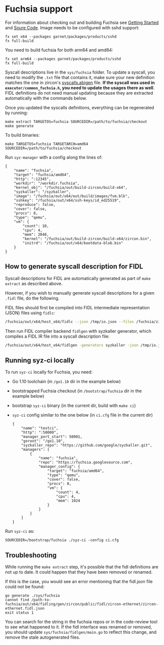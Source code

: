 Fuchsia support
===============

For information about checking out and building Fuchsia see [Getting Started](https://fuchsia.googlesource.com/docs/+/master/getting_started.md) and [Soure Code](https://fuchsia.googlesource.com/docs/+/master/development/source_code/README.md). Image needs to be configured with sshd support:

```
fx set x64 --packages garnet/packages/products/sshd
fx full-build
```

You need to build fuchsia for both arm64 and amd64:

```
fx set arm64 --packages garnet/packages/products/sshd
fx full-build
```

Syscall descriptions live in the `sys/fuchsia` folder. To update a syscall, you need to modify the `.txt` file that contains it, make sure your new definition matches the one in zircon's [syscalls.abigen](https://fuchsia.googlesource.com/zircon/+/HEAD/system/public/zircon/syscalls.abigen) file. **If the syscall was used in `executor/common_fuchsia.h`, you need to update the usages there as well**. FIDL definitions do not need manual updating because they are extracted automatically with the commands below.

Once you updated the syscalls definitions, everything can be regenerated by running:

```
make extract TARGETOS=fuchsia SOURCEDIR=/path/to/fuchsia/checkout
make generate
```

To build binaries:

```
make TARGETOS=fuchsia TARGETARCH=amd64 SOURCEDIR=/path/to/fuchsia/checkout
```

Run `syz-manager` with a config along the lines of:

```
{
	"name": "fuchsia",
	"target": "fuchsia/amd64",
	"http": ":12345",
	"workdir": "/workdir.fuchsia",
	"kernel_obj": "/fuchsia/out/build-zircon/build-x64",
	"syzkaller": "/syzkaller",
	"image": "/fuchsia/out/x64/out/build/images/fvm.blk",
	"sshkey": "/fuchsia/out/x64/ssh-keys/id_ed25519",
	"reproduce": false,
	"cover": false,
	"procs": 8,
	"type": "qemu",
	"vm": {
		"count": 10,
		"cpu": 4,
		"mem": 2048,
		"kernel": "/fuchsia/out/build-zircon/build-x64/zircon.bin",
		"initrd": "/fuchsia/out/x64/bootdata-blob.bin"
	}
}
```

How to generate syscall description for FIDL
--------------------------------------------

Syscall descriptions for FIDL are automatically generated as part of `make extract` as described above.

However, if you wish to manually generate syscall descriptions for a given `.fidl` file, do the following.

FIDL files should first be compiled into FIDL intermediate representation (JSON) files using `fidlc`:

```bash
/fuchsia/out/x64/host_x64/fidlc --json /tmp/io.json --files /fuchsia/zircon/system/fidl/fuchsia-io/io.fidl
```

Then run FIDL compiler backend `fidlgen` with syzkaller generator, which compiles a FIDL IR file into a syscall description file:

```bash
/fuchsia/out/x64/host_x64/fidlgen -generators syzkaller -json /tmp/io.json -output-base fidl_io -include-base fidl_io
```

Running syz-ci locally
----------------------

To run `syz-ci` locally for Fuchsia, you need:

-	Go 1.10 toolchain (in `/go1.10` dir in the example below)
-	bootstrapped Fuchsia checkout (in `/bootstrap/fuchsia` dir in the example below)
-	bootstrap `syz-ci` binary (in the current dir, build with `make ci`\)
-	`syz-ci` config similar to the one below (in `ci.cfg` file in the current dir)

	```
	{
		"name": "testci",
		"http": ":50000",
		"manager_port_start": 50001,
		"goroot": "/go1.10",
		"syzkaller_repo": "https://github.com/google/syzkaller.git",
		"managers": [
			{
				"name": "fuchsia",
				"repo": "https://fuchsia.googlesource.com",
				"manager_config": {
					"target": "fuchsia/amd64",
					"type": "qemu",
					"cover": false,
					"procs": 8,
					"vm": {
						"count": 4,
						"cpu": 4,
						"mem": 1024
					}
				}
			}
		]
	}
	```

Run `syz-ci` as:

```
SOURCEDIR=/bootstrap/fuchsia ./syz-ci -config ci.cfg
```

Troubleshooting
---------------

While running the `make extract` step, it's possible that the fidl definitions are not up to date. It could happen that they have been removed or renamed.

If this is the case, you would see an error mentioning that the fidl.json file could not be found:

```
go generate ./sys/fuchsia
cannot find /path-to-fuchsia/out/x64/fidling/gen/zircon/public/fidl/zircon-ethernet/zircon-ethernet.fidl.json
exit status 1
```

You can search for the string in the fuchsia repos or in the code-review tool to see what happened to it. If the fidl interface was renamed or removed, you should update `sys/fuchsia/fidlgen/main.go` to reflect this change, and remove the stale autogenerated files.
